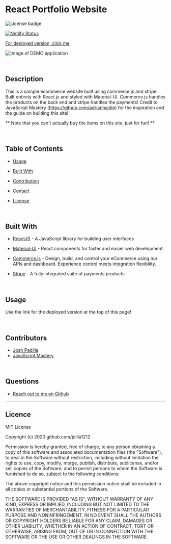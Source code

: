# React Portfolio Website

![License badge](https://img.shields.io/badge/license-MIT-green)

[![Netlify Status](https://api.netlify.com/api/v1/badges/82751a1c-ac01-47cb-a057-2fdba0d0d10c/deploy-status)](https://app.netlify.com/sites/papadillasshop/deploys)

[For deployed version, click me](https://papadillasshop.netlify.app/)

![Image of DEMO application](https://github.com/Jdilla1212/E-Commerce/tree/main/src/assets/site-sample-2.PNG) 

<br>

  ## Description 

  This is a sample ecommerce website built using commerce.js and stripe.  Built entirely with React.js and styled with Material-UI.  Commerce.js handles the products on the back end and stripe handles the payments! Credit to JavaScript Mastery (https://github.com/adrianhajdin) for the inspiration and the guide on building this site!

  ** Note that you can't actually buy the items on this site, just for fun! ** 
  
<br>

  ## Table of Contents

  * [Usage](#usage)

  * [Built With](#Built)

  * [Contribution](#contributors)

  * [Contact](#Contact) 

  * [License](#License) 

   

<br>

  ## Built With

  * [ReactJS](https://reactjs.org/) - A JavaScript library for building user interfaces

  * [Material-UI](https://material-ui.com/) - React components for faster and easier web development.

  * [Commerce.js](https://commercejs.com/) - Design, build, and control your eCommerce using our APIs and dashboard. Experience control meets integration flexibility.

  * [Stripe](https://stripe.com/) - A fully integrated suite of payments products


<br>

  ## Usage
  Use the link for the deployed version at the top of this page!

<br>

  ## Contributors 

* [Josh Padilla](https://github.com/Jdilla1212)
* [JavaScript Mastery](https://github.com/adrianhajdin)


<br>

  ## Questions 
  
* [Reach out to me on Github](https://github.com/Jdilla1212)

<hr>

  ## Licence 
MIT License

Copyright (c) 2020 github.com/jdilla1212

Permission is hereby granted, free of charge, to any person obtaining a copy
of this software and associated documentation files (the "Software"), to deal
in the Software without restriction, including without limitation the rights
to use, copy, modify, merge, publish, distribute, sublicense, and/or sell
copies of the Software, and to permit persons to whom the Software is
furnished to do so, subject to the following conditions:

The above copyright notice and this permission notice shall be included in all
copies or substantial portions of the Software.

THE SOFTWARE IS PROVIDED "AS IS", WITHOUT WARRANTY OF ANY KIND, EXPRESS OR
IMPLIED, INCLUDING BUT NOT LIMITED TO THE WARRANTIES OF MERCHANTABILITY,
FITNESS FOR A PARTICULAR PURPOSE AND NONINFRINGEMENT. IN NO EVENT SHALL THE
AUTHORS OR COPYRIGHT HOLDERS BE LIABLE FOR ANY CLAIM, DAMAGES OR OTHER
LIABILITY, WHETHER IN AN ACTION OF CONTRACT, TORT OR OTHERWISE, ARISING FROM,
OUT OF OR IN CONNECTION WITH THE SOFTWARE OR THE USE OR OTHER DEALINGS IN THE
SOFTWARE.